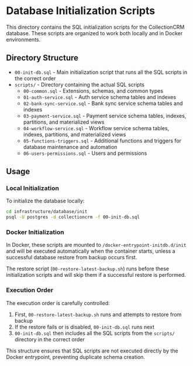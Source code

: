 # Database Initialization Scripts

This directory contains the SQL initialization scripts for the CollectionCRM database. These scripts are organized to work both locally and in Docker environments.

## Directory Structure

- `00-init-db.sql` - Main initialization script that runs all the SQL scripts in the correct order
- `scripts/` - Directory containing the actual SQL scripts
  - `00-common.sql` - Extensions, schemas, and common types
  - `01-auth-service.sql` - Auth service schema tables and indexes
  - `02-bank-sync-service.sql` - Bank sync service schema tables and indexes
  - `03-payment-service.sql` - Payment service schema tables, indexes, partitions, and materialized views
  - `04-workflow-service.sql` - Workflow service schema tables, indexes, partitions, and materialized views
  - `05-functions-triggers.sql` - Additional functions and triggers for database maintenance and automation
  - `06-users-permissions.sql` - Users and permissions

## Usage

### Local Initialization

To initialize the database locally:

```bash
cd infrastructure/database/init
psql -U postgres -d collectioncrm -f 00-init-db.sql
```

### Docker Initialization

In Docker, these scripts are mounted to `/docker-entrypoint-initdb.d/init` and will be executed automatically when the container starts, unless a successful database restore from backup occurs first.

The restore script (`00-restore-latest-backup.sh`) runs before these initialization scripts and will skip them if a successful restore is performed.

### Execution Order

The execution order is carefully controlled:

1. First, `00-restore-latest-backup.sh` runs and attempts to restore from backup
2. If the restore fails or is disabled, `00-init-db.sql` runs next
3. `00-init-db.sql` then includes all the SQL scripts from the `scripts/` directory in the correct order

This structure ensures that SQL scripts are not executed directly by the Docker entrypoint, preventing duplicate schema creation.